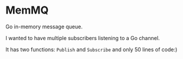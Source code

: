 # MemMQ
Go in-memory message queue.

I wanted to have multiple subscribers listening to a Go channel.

It has two functions: `Publish` and `Subscribe` and only 50 lines of code:)